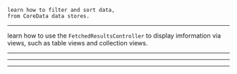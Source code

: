 
    learn how to filter and sort data,
    from CoreData data stores.
    
    



<hr>



learn how to use the `FetchedResultsController` to display imformation via views,
such as table views and collection views.







<hr>



<hr>




<hr>





